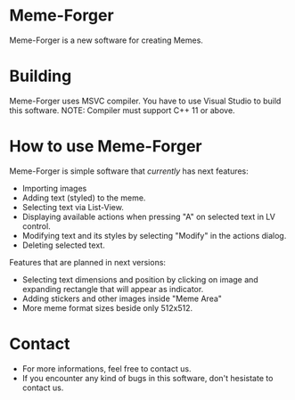 # Meme-Forger
Meme-Forger is a new software for creating Memes. 

# Building
Meme-Forger uses MSVC compiler. You have to use Visual Studio to build
this software. NOTE: Compiler must support C++ 11 or above.

# How to use Meme-Forger
Meme-Forger is simple software that *currently* has next features:
  - Importing images
  - Adding text (styled) to the meme.
  - Selecting text via List-View.
  - Displaying available actions when pressing "A" on selected text in LV control.
  - Modifying text and its styles by selecting "Modify" in the actions dialog.
  - Deleting selected text.
  
  Features that are planned in next versions:
  - Selecting text dimensions and position by clicking on image and expanding rectangle that will appear as indicator.
  - Adding stickers and other images inside "Meme Area"
  - More meme format sizes beside only 512x512.

# Contact
  - For more informations, feel free to contact us.
  - If you encounter any kind of bugs in this software, don't hesistate to contact us.
